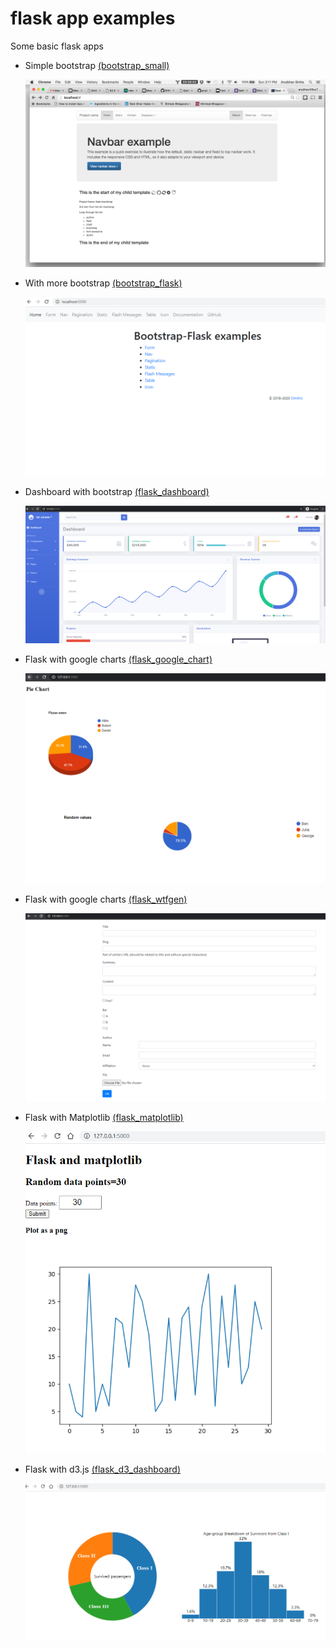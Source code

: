 # flask app examples
Some basic flask apps

<ul>
<li>
Simple bootstrap <a href="https://github.com/dimitris1ps/flaskApp/tree/main/bootstrap_small">(bootstrap_small)</a>
</li>

![screenshot1](https://raw.githubusercontent.com/dimitris1ps/flaskApp/main/bootstrap_small.png "screenshot1")

<li>
With more bootstrap <a href="https://github.com/dimitris1ps/flaskApp/tree/main/bootstrap_flask">(bootstrap_flask)</a>
</li>

![screenshot2](https://raw.githubusercontent.com/dimitris1ps/flaskApp/main/bootstrap_flask.png "screenshot2")

<li>
Dashboard with bootstrap <a href="https://github.com/dimitris1ps/flaskApp/tree/main/flask_dashboard">(flask_dashboard)</a>
</li>

![screenshot3](https://raw.githubusercontent.com/dimitris1ps/flaskApp/main/flask_dashboard.png "screenshot3")

<li>
Flask with google charts <a href="https://github.com/dimitris1ps/flaskApp/tree/main/flask_google_chart">(flask_google_chart)</a>
</li>

![screenshot4](https://raw.githubusercontent.com/dimitris1ps/flaskApp/main/flask_google_chart.png "screenshot4")

<li>
Flask with google charts <a href="https://github.com/dimitris1ps/flaskApp/tree/main/flask_wtfgen">(flask_wtfgen)</a>
</li>

![screenshot5](https://raw.githubusercontent.com/dimitris1ps/flaskApp/main/flask_wtfgen.png "screenshot5")

<li>
Flask with Matplotlib <a href="https://github.com/dimitris1ps/flaskApp/tree/main/flask_matplotlib">(flask_matplotlib)</a>
</li>

![screenshot6](https://raw.githubusercontent.com/dimitris1ps/flaskApp/main/flask_matplotlib.png "screenshot6")

<li>
Flask with d3.js <a href="https://github.com/dimitris1ps/flaskApp/tree/main/flask_d3_dashboard">(flask_d3_dashboard)</a>
</li>

![screenshot7](https://raw.githubusercontent.com/dimitris1ps/flaskApp/main/flask_d3_dashboard.png "screenshot7")


</ul>
